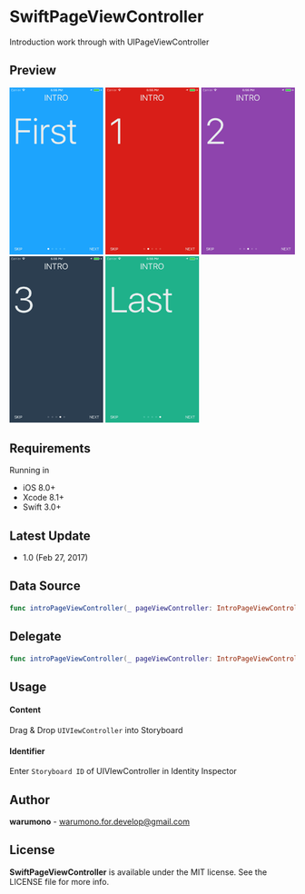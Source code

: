 # SwiftPageViewController
Introduction work through with UIPageViewController

Preview
------
<div style="display: inline-block;">
<img src="https://github.com/warumono-for-develop/SwiftPageViewController/blob/master/SwiftPageViewController/SwiftPageViewController/ScreenShot-First.png" width="165px;">
<img src="https://github.com/warumono-for-develop/SwiftPageViewController/blob/master/SwiftPageViewController/SwiftPageViewController/ScreenShot-1.png" width="165px;">
<img src="https://github.com/warumono-for-develop/SwiftPageViewController/blob/master/SwiftPageViewController/SwiftPageViewController/ScreenShot-2.png" width="165px;">
<img src="https://github.com/warumono-for-develop/SwiftPageViewController/blob/master/SwiftPageViewController/SwiftPageViewController/ScreenShot-3.png" width="165px;">
<img src="https://github.com/warumono-for-develop/SwiftPageViewController/blob/master/SwiftPageViewController/SwiftPageViewController/ScreenShot-Last.png" width="165px;">
</div>

Requirements
------
Running in
+ iOS 8.0+
+ Xcode 8.1+
+ Swift 3.0+

Latest Update
------
+ 1.0 (Feb 27, 2017)

Data Source
------
```swift
func introPageViewController(_ pageViewController: IntroPageViewController, numberOfPages pages: Int)
```

Delegate
------
```swift
func introPageViewController(_ pageViewController: IntroPageViewController, didChangePageIndex index: Int)
```

Usage
------
#### Content
Drag & Drop `UIVIewController` into Storyboard

#### Identifier
Enter `Storyboard ID` of UIVIewController in Identity Inspector

Author
------
**warumono** - <warumono.for.develop@gmail.com>

License
------
**SwiftPageViewController** is available under the MIT license. See the LICENSE file for more info.
